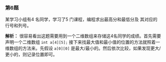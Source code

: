 

### 第6题

某学习小组有4 名同学，学习了5 门课程，编程求出最高分和最低分及
其对应的行号和列号。

**解析：** 很容易看出这题需要用到一个二维数组来存储这4名同学的成绩。首先需要声明一个二维数组 `int a[4][5];` 接下来找最大值和最小值的位置的方法就照着一维数组的方法来。先假设 `a[0][0]` 是最大/最小的。然后依次比较，如果发现更大/更小的，则记录位置即可。

